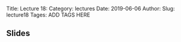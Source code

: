 Title: Lecture 18:
Category: lectures
Date: 2019-06-06
Author: 
Slug: lecture18
Tages: ADD TAGS HERE


## Slides
